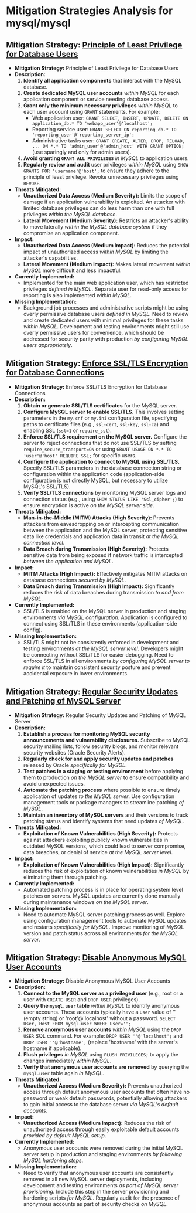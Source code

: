 # Mitigation Strategies Analysis for mysql/mysql

## Mitigation Strategy: [Principle of Least Privilege for Database Users](./mitigation_strategies/principle_of_least_privilege_for_database_users.md)

*   **Mitigation Strategy:** Principle of Least Privilege for Database Users
*   **Description:**
    1.  **Identify all application components** that interact with the MySQL database.
    2.  **Create dedicated MySQL user accounts** *within MySQL* for each application component or service needing database access.
    3.  **Grant only the minimum necessary privileges** *within MySQL* to each user account using `GRANT` statements. For example:
        *   Web application user: `GRANT SELECT, INSERT, UPDATE, DELETE ON application_db.* TO 'webapp_user'@'localhost';`
        *   Reporting service user: `GRANT SELECT ON reporting_db.* TO 'reporting_user'@'reporting_server_ip';`
        *   Administrative tasks user: `GRANT CREATE, ALTER, DROP, RELOAD, ... ON *.* TO 'admin_user'@'admin_host' WITH GRANT OPTION;` (use sparingly and only for admin users).
    4.  **Avoid granting `GRANT ALL PRIVILEGES`** *in MySQL* to application users.
    5.  **Regularly review and audit** user privileges *within MySQL* using `SHOW GRANTS FOR 'username'@'host';` to ensure they adhere to the principle of least privilege. Revoke unnecessary privileges using `REVOKE`.
*   **Threats Mitigated:**
    *   **Unauthorized Data Access (Medium Severity):** Limits the scope of damage if an application vulnerability is exploited. An attacker with limited database privileges can do less harm than one with full privileges *within the MySQL database*.
    *   **Lateral Movement (Medium Severity):** Restricts an attacker's ability to move laterally *within the MySQL database system* if they compromise an application component.
*   **Impact:**
    *   **Unauthorized Data Access (Medium Impact):** Reduces the potential impact of unauthorized access *within MySQL* by limiting the attacker's capabilities.
    *   **Lateral Movement (Medium Impact):** Makes lateral movement *within MySQL* more difficult and less impactful.
*   **Currently Implemented:**
    *   Implemented for the main web application user, which has restricted privileges *defined in MySQL*. Separate user for read-only access for reporting is also implemented *within MySQL*.
*   **Missing Implementation:**
    *   Background job processes and administrative scripts might be using overly permissive database users *defined in MySQL*. Need to review and create dedicated users with minimal privileges for these tasks *within MySQL*. Development and testing environments might still use overly permissive users for convenience, which should be addressed for security parity with production *by configuring MySQL users appropriately*.

## Mitigation Strategy: [Enforce SSL/TLS Encryption for Database Connections](./mitigation_strategies/enforce_ssltls_encryption_for_database_connections.md)

*   **Mitigation Strategy:** Enforce SSL/TLS Encryption for Database Connections
*   **Description:**
    1.  **Obtain or generate SSL/TLS certificates** for the MySQL server.
    2.  **Configure MySQL server to enable SSL/TLS.** This involves setting parameters in the `my.cnf` or `my.ini` configuration file, specifying paths to certificate files (e.g., `ssl-cert`, `ssl-key`, `ssl-ca`) and enabling SSL (`ssl=1` or `require_ssl`).
    3.  **Enforce SSL/TLS requirement on the MySQL server.** Configure the server to reject connections that do not use SSL/TLS by setting `require_secure_transport=ON` or using `GRANT USAGE ON *.* TO 'user'@'host' REQUIRE SSL;` for specific users.
    4.  **Configure the application to connect to MySQL using SSL/TLS.**  Specify SSL/TLS parameters in the database connection string or configuration within the application code (application-side configuration is not directly MySQL, but necessary to utilize MySQL's SSL/TLS).
    5.  **Verify SSL/TLS connections** by monitoring MySQL server logs and connection status (e.g., using `SHOW STATUS LIKE 'Ssl_cipher';`) to ensure encryption is active *on the MySQL server side*.
*   **Threats Mitigated:**
    *   **Man-in-the-Middle (MITM) Attacks (High Severity):** Prevents attackers from eavesdropping on or intercepting communication between the application and the MySQL server, protecting sensitive data like credentials and application data in transit *at the MySQL connection level*.
    *   **Data Breach during Transmission (High Severity):**  Protects sensitive data from being exposed if network traffic is intercepted *between the application and MySQL*.
*   **Impact:**
    *   **MITM Attacks (High Impact):**  Effectively mitigates MITM attacks on database connections *secured by MySQL*.
    *   **Data Breach during Transmission (High Impact):**  Significantly reduces the risk of data breaches during transmission *to and from MySQL*.
*   **Currently Implemented:**
    *   SSL/TLS is enabled on the MySQL server in production and staging environments *via MySQL configuration*. Application is configured to connect using SSL/TLS in these environments (application-side config).
*   **Missing Implementation:**
    *   SSL/TLS might not be consistently enforced in development and testing environments *at the MySQL server level*. Developers might be connecting without SSL/TLS for easier debugging. Need to enforce SSL/TLS in all environments *by configuring MySQL server to require it* to maintain consistent security posture and prevent accidental exposure in lower environments.

## Mitigation Strategy: [Regular Security Updates and Patching of MySQL Server](./mitigation_strategies/regular_security_updates_and_patching_of_mysql_server.md)

*   **Mitigation Strategy:** Regular Security Updates and Patching of MySQL Server
*   **Description:**
    1.  **Establish a process for monitoring MySQL security announcements and vulnerability disclosures.** Subscribe to MySQL security mailing lists, follow security blogs, and monitor relevant security websites (Oracle Security Alerts).
    2.  **Regularly check for and apply security updates and patches** released by Oracle *specifically for MySQL*.
    3.  **Test patches in a staging or testing environment** before applying them to production *on the MySQL server* to ensure compatibility and avoid unexpected issues.
    4.  **Automate the patching process** where possible to ensure timely application of updates *to the MySQL server*. Use configuration management tools or package managers to streamline patching *of MySQL*.
    5.  **Maintain an inventory of MySQL servers** and their versions to track patching status and identify systems that need updates *of MySQL*.
*   **Threats Mitigated:**
    *   **Exploitation of Known Vulnerabilities (High Severity):**  Protects against attackers exploiting publicly known vulnerabilities in outdated MySQL versions, which could lead to server compromise, data breaches, or denial of service *at the MySQL server level*.
*   **Impact:**
    *   **Exploitation of Known Vulnerabilities (High Impact):**  Significantly reduces the risk of exploitation of known vulnerabilities *in MySQL* by eliminating them through patching.
*   **Currently Implemented:**
    *   Automated patching process is in place for operating system level patches on servers. MySQL updates are currently done manually during maintenance windows *on the MySQL server*.
*   **Missing Implementation:**
    *   Need to automate MySQL server patching process as well. Explore using configuration management tools to automate MySQL updates and restarts *specifically for MySQL*. Improve monitoring of MySQL version and patch status across all environments *for the MySQL server*.

## Mitigation Strategy: [Disable Anonymous MySQL User Accounts](./mitigation_strategies/disable_anonymous_mysql_user_accounts.md)

*   **Mitigation Strategy:** Disable Anonymous MySQL User Accounts
*   **Description:**
    1.  **Connect to the MySQL server as a privileged user** (e.g., root or a user with `CREATE USER` and `DROP USER` privileges).
    2.  **Query the `mysql.user` table** *within MySQL* to identify anonymous user accounts. These accounts typically have a `User` value of '' (empty string) or 'root'@'localhost' without a password. `SELECT User, Host FROM mysql.user WHERE User='';`
    3.  **Remove anonymous user accounts** *within MySQL* using the `DROP USER` SQL command. For example: `DROP USER ''@'localhost';` and `DROP USER ''@'hostname';` (replace 'hostname' with the server's hostname if applicable).
    4.  **Flush privileges** *in MySQL* using `FLUSH PRIVILEGES;` to apply the changes immediately *within MySQL*.
    5.  **Verify that anonymous user accounts are removed** by querying the `mysql.user` table again *in MySQL*.
*   **Threats Mitigated:**
    *   **Unauthorized Access (Medium Severity):** Prevents unauthorized access through default anonymous user accounts that often have no password or weak default passwords, potentially allowing attackers to gain initial access to the database server *via MySQL's default accounts*.
*   **Impact:**
    *   **Unauthorized Access (Medium Impact):**  Reduces the risk of unauthorized access through easily exploitable default accounts *provided by default MySQL setup*.
*   **Currently Implemented:**
    *   Anonymous user accounts were removed during the initial MySQL server setup in production and staging environments *by following MySQL hardening steps*.
*   **Missing Implementation:**
    *   Need to verify that anonymous user accounts are consistently removed in all new MySQL server deployments, including development and testing environments *as part of MySQL server provisioning*. Include this step in the server provisioning and hardening scripts *for MySQL*. Regularly audit for the presence of anonymous accounts as part of security checks *on MySQL*.

